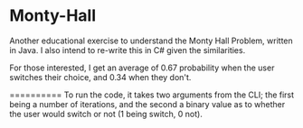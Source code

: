 Monty-Hall
==========

Another educational exercise to understand the Monty Hall Problem, written in Java. I also intend to re-write this in C# given the similarities.

For those interested, I get an average of 0.67 probability when the user switches their choice, and 0.34 when they don't.

==========
To run the code, it takes two arguments from the CLI; the first being a number of iterations, and the second a binary value as to whether the user would switch or not (1 being switch, 0 not).